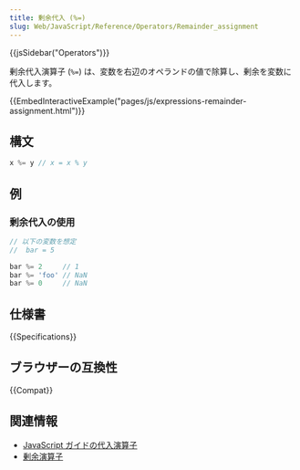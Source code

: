 ```yaml
---
title: 剰余代入 (%=)
slug: Web/JavaScript/Reference/Operators/Remainder_assignment
---
```

{{jsSidebar("Operators")}}

剰余代入演算子 (`%=`) は、変数を右辺のオペランドの値で除算し、剰余を変数に代入します。

{{EmbedInteractiveExample("pages/js/expressions-remainder-assignment.html")}}

## 構文

```js
x %= y // x = x % y
```

## 例

### 剰余代入の使用

```js
// 以下の変数を想定
//  bar = 5

bar %= 2     // 1
bar %= 'foo' // NaN
bar %= 0     // NaN
```

## 仕様書

{{Specifications}}

## ブラウザーの互換性

{{Compat}}

## 関連情報

- [JavaScript ガイドの代入演算子](/ja/docs/Web/JavaScript/Guide/Expressions_and_Operators#代入演算子)
- [剰余演算子](/ja/docs/Web/JavaScript/Reference/Operators/Remainder)
